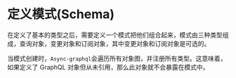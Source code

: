 # 定义模式(Schema)

在定义了基本的类型之后，需要定义一个模式把他们组合起来，模式由三种类型组成，查询对象，变更对象和订阅对象，其中变更对象和订阅对象是可选的。

当模式创建时，`Async-graphql`会遍历所有对象图，并注册所有类型。这意味着，如果定义了 GraphQL 对象但从未引用，那么此对象就不会暴露在模式中。

